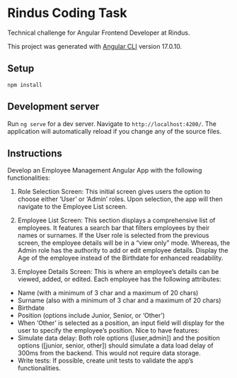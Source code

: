 # Rindus Coding Task

Technical challenge for Angular Frontend Developer at Rindus.

This project was generated with [Angular CLI](https://github.com/angular/angular-cli) version 17.0.10.

## Setup

```bash, powershell, zsh
npm install
```

## Development server

Run `ng serve` for a dev server. Navigate to `http://localhost:4200/`. The application will automatically reload if you change any of the source files.

## Instructions

Develop an Employee Management Angular App with the following functionalities:

1. Role Selection Screen: This initial screen gives users the option to choose either ‘User’ or ‘Admin’ roles. Upon selection, the app will then navigate to the Employee List screen.

2. Employee List Screen: This section displays a comprehensive list of employees. It features a search bar that filters employees by their names or surnames. If the User role is selected from the previous screen, the employee details will be in a “view only” mode. Whereas, the Admin role has the authority to add or edit employee details. Display the Age of the employee instead of the Birthdate for enhanced readability.

3. Employee Details Screen: This is where an employee’s details can be viewed, added, or edited. Each employee has the following attributes:

- Name (with a minimum of 3 char and a maximum of 20 chars)
- Surname (also with a minimum of 3 char and a maximum of 20 chars)
- Birthdate
- Position (options include Junior, Senior, or ‘Other’)
- When ‘Other’ is selected as a position, an input field will display for the user to specify the employee’s position.
Nice to have features:
- Simulate data delay: Both role options ([user,admin]) and the position options ([junior, senior, other]) should simulate a data load delay of 300ms from the backend. This would not require data storage.
- Write tests: If possible, create unit tests to validate the app’s functionalities.

